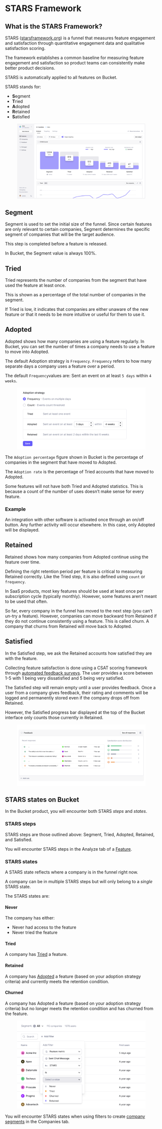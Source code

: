 # STARS Framework

## What is the STARS Framework?

STARS ([starsframework.org](https://www.starsframework.org/)) is a funnel that measures feature engagement and satisfaction through quantitative engagement data and qualitative satisfaction scoring.

The framework establishes a common baseline for measuring feature engagement and satisfaction so product teams can consistently make better product decisions.

STARS is automatically applied to all features on Bucket.

STARS stands for:&#x20;

* **S**egment
* **T**ried&#x20;
* **A**dopted &#x20;
* **R**etained&#x20;
* **S**atisfied

<figure><img src="../../.gitbook/assets/What is the STARS Framework_-min.png" alt="The STARS feature adoption framework"><figcaption></figcaption></figure>

## Segment

Segment is used to set the initial size of the funnel. Since certain features are only relevant to certain companies, Segment determines the specific segment of companies that will be the target audience.&#x20;

This step is completed before a feature is released.

In Bucket, the Segment value is always 100%.

## Tried

Tried represents the number of companies from the segment that have used the feature at least once.&#x20;

This is shown as a percentage of the total number of companies in the segment.&#x20;

If Tried is low, it indicates that companies are either unaware of the new feature or that it needs to be more intuitive or useful for them to use it.

## Adopted

Adopted shows how many companies are using a feature regularly. In Bucket, you can set the number of times a company needs to use a feature to move into Adopted.

The default Adoption strategy is `Frequency`. `Frequency` refers to how many separate days a company uses a feature over a period.&#x20;

&#x20;The default `Frequency`values are: Sent an event on at least `5 days` within `4 weeks`.

<figure><img src="../../.gitbook/assets/Adopted-min.png" alt="Adoption strategy for feature adoption"><figcaption></figcaption></figure>

The `Adoption percentage` figure shown in Bucket is the percentage of companies in the segment that have moved to Adopted.

The `Adoption rate` is the percentage of Tried accounts that have moved to Adopted.

Some features will not have both Tried and Adopted statistics. This is because a count of the number of uses doesn’t make sense for every feature.&#x20;

### Example

An integration with other software is activated once through an on/off button. Any further activity will occur elsewhere. In this case, only Adopted will be displayed.

## Retained

Retained shows how many companies from Adopted continue using the feature over time.

Defining the right retention period per feature is critical to measuring Retained correctly. Like the Tried step, it is also defined using `count` or  `frequency`.&#x20;

In SaaS products, most key features should be used at least once per subscription cycle (typically monthly). However, some features aren’t meant to be used that often.&#x20;

So far, every company in the funnel has moved to the next step (you can’t un-try a feature). However, companies can move backward from Retained if they do not continue consistently using a feature. This is called churn. A company that churns from Retained will move back to Adopted.

## Satisfied

In the Satisfied step, we ask the Retained accounts how satisfied they are with the feature.&#x20;

Collecting feature satisfaction is done using a CSAT scoring framework through [automated feedback surveys](automated-feedback-surveys.md). The user provides a score between 1-5 with 1 being very dissatisfied and 5 being very satisfied.

The Satisfied step will remain empty until a user provides feedback. Once a user from a company gives feedback, their rating and comments will be logged and permanently stored even if the company drops off from Retained.&#x20;

However, the Satisfied progress bar displayed at the top of the Bucket interface only counts those currently in Retained.

<figure><img src="../../.gitbook/assets/Satisified-min.png" alt="Feedback and satisfaction"><figcaption></figcaption></figure>

## STARS states on Bucket

In the Bucket product, you will encounter both STARS _steps_ and _states_.

### STARS steps

STARS steps are those outlined above: Segment, Tried, Adopted, Retained, and Satisfied.&#x20;

You will encounter STARS steps in the Analyze tab of a [Feature](../create-your-first-feature.md).

### STARS states

A STARS state reflects where a company is in the funnel right now.&#x20;

A company can be in multiple STARS steps but will only belong to a _single_ STARS state.&#x20;

The STARS states are:

#### Never

The company has either:

* Never had access to the feature
* Never tried the feature

#### Tried

A company has [Tried](stars-framework.md#tried) a feature.&#x20;

#### Retained

A company has [Adopted](stars-framework.md#adopted) a feature (based on your adoption strategy criteria) and currently meets the retention condition.

#### Churned

A company has Adopted a feature (based on your adoption strategy criteria) but no longer meets the retention condition and has churned from the feature.

<figure><img src="../../.gitbook/assets/STARS states.png" alt="Company filters"><figcaption></figcaption></figure>

You will encounter STARS states when using filters to create [company segments](../feature-targeting-rules/creating-segments.md) in the Companies tab.
